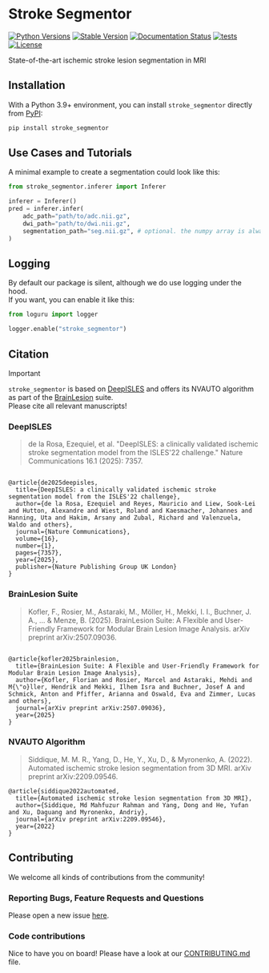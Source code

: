 # Stroke Segmentor

[![Python Versions](https://img.shields.io/pypi/pyversions/stroke_segmentor)](https://pypi.org/project/stroke_segmentor/)
[![Stable Version](https://img.shields.io/pypi/v/stroke_segmentor?label=stable)](https://pypi.python.org/pypi/stroke_segmentor/)
[![Documentation Status](https://readthedocs.org/projects/stroke_segmentor/badge/?version=latest)](http://stroke_segmentor.readthedocs.io/?badge=latest)
[![tests](https://github.com/BrainLesion/stroke_segmentor/actions/workflows/tests.yml/badge.svg)](https://github.com/BrainLesion/stroke_segmentor/actions/workflows/tests.yml)
[![License](https://img.shields.io/badge/License-Apache%202.0-blue.svg)](https://opensource.org/licenses/Apache-2.0)
<!-- [![codecov](https://codecov.io/gh/BrainLesion/stroke_segmentor/graph/badge.svg?token=A7FWUKO9Y4)](https://codecov.io/gh/BrainLesion/stroke_segmentor) -->

State-of-the-art ischemic stroke lesion segmentation in MRI


## Installation

With a Python 3.9+ environment, you can install `stroke_segmentor` directly from [PyPI](https://pypi.org/project/stroke_segmentor/):

```bash
pip install stroke_segmentor
```


## Use Cases and Tutorials

A minimal example to create a segmentation could look like this:

```python
from stroke_segmentor.inferer import Inferer

inferer = Inferer()
pred = inferer.infer(
    adc_path="path/to/adc.nii.gz",
    dwi_path="path/to/dwi.nii.gz",
    segmentation_path="seg.nii.gz", # optional. the numpy array is always returned for direct usage
)
```

## Logging
By default our package is silent, although we do use logging under the hood.  
If you want, you can enable it like this:
```py
from loguru import logger

logger.enable("stroke_segmentor")
```


## Citation

> [!IMPORTANT]
> `stroke_segmentor` is based on [DeepISLES](https://github.com/ezequieldlrosa/DeepIsles) and offers its NVAUTO algorithm
> as part of the [BrainLesion](https://github.com/BrainLesion) suite.  
> Please cite all relevant manuscripts!  


### DeepISLES
> de la Rosa, Ezequiel, et al. "DeepISLES: a clinically validated ischemic stroke segmentation model from the ISLES'22 challenge." Nature Communications 16.1 (2025): 7357.
```

@article{de2025deepisles,
  title={DeepISLES: a clinically validated ischemic stroke segmentation model from the ISLES'22 challenge},
  author={de la Rosa, Ezequiel and Reyes, Mauricio and Liew, Sook-Lei and Hutton, Alexandre and Wiest, Roland and Kaesmacher, Johannes and Hanning, Uta and Hakim, Arsany and Zubal, Richard and Valenzuela, Waldo and others},
  journal={Nature Communications},
  volume={16},
  number={1},
  pages={7357},
  year={2025},
  publisher={Nature Publishing Group UK London}
}
```

### BrainLesion Suite
> Kofler, F., Rosier, M., Astaraki, M., Möller, H., Mekki, I. I., Buchner, J. A., ... & Menze, B. (2025). BrainLesion Suite: A Flexible and User-Friendly Framework for Modular Brain Lesion Image Analysis. arXiv preprint arXiv:2507.09036.
```

@article{kofler2025brainlesion,
  title={BrainLesion Suite: A Flexible and User-Friendly Framework for Modular Brain Lesion Image Analysis},
  author={Kofler, Florian and Rosier, Marcel and Astaraki, Mehdi and M{\"o}ller, Hendrik and Mekki, Ilhem Isra and Buchner, Josef A and Schmick, Anton and Pfiffer, Arianna and Oswald, Eva and Zimmer, Lucas and others},
  journal={arXiv preprint arXiv:2507.09036},
  year={2025}
}
```

### NVAUTO Algorithm
>Siddique, M. M. R., Yang, D., He, Y., Xu, D., & Myronenko, A. (2022). Automated ischemic stroke lesion segmentation from 3D MRI. arXiv preprint arXiv:2209.09546.
```
@article{siddique2022automated,
  title={Automated ischemic stroke lesion segmentation from 3D MRI},
  author={Siddique, Md Mahfuzur Rahman and Yang, Dong and He, Yufan and Xu, Daguang and Myronenko, Andriy},
  journal={arXiv preprint arXiv:2209.09546},
  year={2022}
}
```


## Contributing

We welcome all kinds of contributions from the community!

### Reporting Bugs, Feature Requests and Questions

Please open a new issue [here](https://github.com/BrainLesion/stroke_segmentor/issues).

### Code contributions

Nice to have you on board! Please have a look at our [CONTRIBUTING.md](CONTRIBUTING.md) file.
